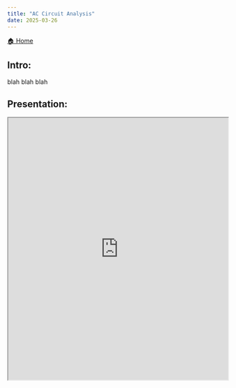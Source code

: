 ```yaml
---
title: "AC Circuit Analysis"
date: 2025-03-26
---
```


[🏠 Home]('index.md')


## Intro:

blah blah blah

## Presentation:

<iframe src="https://EngineeringShare.github.io/engineering-hub/presentations/AC-Circuit-Analysis/AC Circuit Analysis.pdf" width="100%" height="600px">
</iframe>
